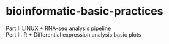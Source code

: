 # bioinformatic-basic-practices

Part I: LINUX + RNA-seq analysis pipeline  
Pert II: R + Differential expression analysis basic plots
